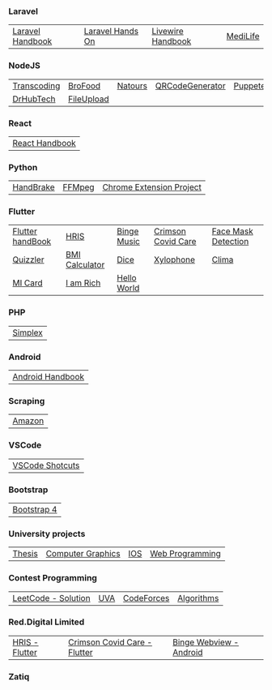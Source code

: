 
### Laravel
<table>
  <tbody>
    <tr>
      <td><a href="https://github.com/Nasim-Imtiaz/Laravel">Laravel Handbook</a></td>
      <td><a href="https://github.com/Nasim-Imtiaz/Laravel_7_Basics">Laravel Hands On</a></td>
      <td><a href="https://github.com/Nasim-Imtiaz/Laravel-Livewire">Livewire Handbook</a></td>
      <td><a href="https://github.com/Nasim-Imtiaz/Laravel-Medilife">MediLife</a></td>
    </tr>
  </tbody>
</table>

### NodeJS
<table>
  <tbody>
    <tr>
      <td><a href="https://github.com/Nasim-Imtiaz/Transcoding-NodeJs">Transcoding</a></td>
      <td><a href="https://github.com/Nasim-Imtiaz/NodeJs-Brofood">BroFood</a></td>
      <td><a href="https://github.com/Nasim-Imtiaz/NodeJs-Natours">Natours</a></td>
      <td><a href="https://github.com/Nasim-Imtiaz/QRCodeGenerator">QRCodeGenerator</a></td>
      <td><a href="https://github.com/Nasim-Imtiaz/NodeJs-Puppeteer">Puppeteer</a></td>
    </tr>
    <tr>
      <td><a href="https://github.com/Nasim-Imtiaz/DrhubTech">DrHubTech</a></td>
      <td><a href="https://github.com/Nasim-Imtiaz/NodeJs/tree/main/NodeJs-FileUpload">FileUpload</a></td>
    </tr>
  </tbody>
</table>

<!-- * [Transcoding](https://github.com/Nasim-Imtiaz/Transcoding-NodeJs)
* [BroFood](https://github.com/Nasim-Imtiaz/NodeJs-Brofood)
* [Natours](https://github.com/Nasim-Imtiaz/NodeJs-Natours)
* [QRCodeGenerator](https://github.com/Nasim-Imtiaz/QRCodeGenerator)
* [Puppeteer](https://github.com/Nasim-Imtiaz/NodeJs-Puppeteer)
* [DrHubTech](https://github.com/Nasim-Imtiaz/DrhubTech)
* [FileUpload](https://github.com/Nasim-Imtiaz/NodeJs/tree/main/NodeJs-FileUpload) -->

### React
<table>
  <tbody>
    <tr>
      <td><a href="https://github.com/Nasim-Imtiaz/React">React Handbook</a></td>
    </tr>
  </tbody>
</table>
<!-- * [React Handbook](https://github.com/Nasim-Imtiaz/React) -->

### Python
<table>
  <tbody>
    <tr>
      <td><a href="https://github.com/Nasim-Imtiaz/Reddot_HandBrake">HandBrake</a></td>
      <td><a href="https://github.com/Nasim-Imtiaz/Reddot_FFmpeg">FFMpeg</a></td>
      <td><a href="https://github.com/Nasim-Imtiaz/Selenium-Automating-Chrome-Extension-Project">Chrome Extension Project</a></td>
    </tr>
  </tbody>
</table>
<!-- * [HandBrake](https://github.com/Nasim-Imtiaz/Reddot_HandBrake)
* [FFMpeg](https://github.com/Nasim-Imtiaz/Reddot_FFmpeg)
* [Chrome Extension Project](https://github.com/Nasim-Imtiaz/Selenium-Automating-Chrome-Extension-Project)-->
 
### Flutter
<table>
  <tbody>
    <tr>
      <td><a href="https://github.com/Nasim-Imtiaz/flutter">Flutter handBook</a></td>
      <td><a href="https://github.com/Nasim-Imtiaz/Reddot_FFmpeg">HRIS</a></td>
      <td><a href="https://github.com/Nasim-Imtiaz/red_track">Binge Music</a></td>
      <td><a href="https://github.com/Nasim-Imtiaz/health_status">Crimson Covid Care</a></td>
      <td><a href="https://github.com/Nasim-Imtiaz/face_mask_detection">Face Mask Detection</a></td>
    </tr>
    <tr>
      <td><a href="https://github.com/Nasim-Imtiaz/quizzler-flutter">Quizzler</a></td>
      <td><a href="https://github.com/Nasim-Imtiaz/bmi-calculator-flutter">BMI Calculator</a></td>
      <td><a href="https://github.com/Nasim-Imtiaz/dicee-flutter">Dice</a></td>
      <td><a href="https://github.com/Nasim-Imtiaz/xylophone_flutter">Xylophone</a></td>
      <td><a href="https://github.com/Nasim-Imtiaz/clima-flutter">Clima</a></td>
    </tr>
    <tr>
      <td><a href="https://github.com/Nasim-Imtiaz/mi_card_flutter">MI Card</a></td>
      <td><a href="https://github.com/Nasim-Imtiaz/i_am_rich_flutter">I am Rich</a></td>
      <td><a href="https://github.com/Nasim-Imtiaz/hello_world_flutter">Hello World</a></td>
    </tr>
  </tbody>
</table>
<!-- * [Flutter handBook](https://github.com/Nasim-Imtiaz/flutter)
* [HRIS](https://github.com/Nasim-Imtiaz/Red.Digital-HRIS-Flutter)
* [Binge Music](https://github.com/Nasim-Imtiaz/red_track)
* [Crimson Covid Care - Flutter](https://github.com/Nasim-Imtiaz/health_status)
* [Face Mask Detection](https://github.com/Nasim-Imtiaz/face_mask_detection)
* [Quizzler](https://github.com/Nasim-Imtiaz/quizzler-flutter)
* [BMI Calculator](https://github.com/Nasim-Imtiaz/bmi-calculator-flutter)
* [Dice](https://github.com/Nasim-Imtiaz/dicee-flutter)
* [Xylophone](https://github.com/Nasim-Imtiaz/xylophone_flutter)
* [Clima](https://github.com/Nasim-Imtiaz/clima-flutter)
* [MI Card](https://github.com/Nasim-Imtiaz/mi_card_flutter)
* [I am Rich](https://github.com/Nasim-Imtiaz/i_am_rich_flutter)
* [Hello World](https://github.com/Nasim-Imtiaz/hello_world_flutter) -->

### PHP
<table>
  <tbody>
    <tr>
      <td><a href="https://github.com/Nasim-Imtiaz/PHP-simplex">Simplex</a></td>
    </tr>
  </tbody>
</table>
<!-- * [Simplex](https://github.com/Nasim-Imtiaz/PHP-simplex) -->

### Android 
<table>
  <tbody>
    <tr>
      <td><a href="https://github.com/Nasim-Imtiaz/Android">Android Handbook</a></td>
    </tr>
  </tbody>
</table>
<!-- * [Android Handbook](https://github.com/Nasim-Imtiaz/Android) -->

### Scraping
<table>
  <tbody>
    <tr>
      <td><a href="https://github.com/Nasim-Imtiaz/awz">Amazon</a></td>
    </tr>
  </tbody>
</table>
<!-- * [Amazon](https://github.com/Nasim-Imtiaz/awz) -->

### VSCode
<table>
  <tbody>
    <tr>
      <td><a href="https://github.com/Nasim-Imtiaz/VSCode">VSCode Shotcuts</a></td>
    </tr>
  </tbody>
</table>
<!-- * [VSCode Shotcuts](https://github.com/Nasim-Imtiaz/VSCode) -->

### Bootstrap
<table>
  <tbody>
    <tr>
      <td><a href="https://github.com/Nasim-Imtiaz/Bootstrap4">Bootstrap 4</a></td>
    </tr>
  </tbody>
</table>
<!-- * [Bootstrap 4](https://github.com/Nasim-Imtiaz/Bootstrap4) -->

### University projects
<table>
  <tbody>
    <tr>
      <td><a href="https://github.com/Nasim-Imtiaz/AI-based-Abnormality-Detection-in-Musculoskeletal-Radiographs">Thesis</a></td>
      <td><a href="https://github.com/Nasim-Imtiaz/CSE_4208_Computer_Graphics_Project">Computer Graphics</a></td>
      <td><a href="https://github.com/Nasim-Imtiaz/IOS">IOS</a></td>
      <td><a href="https://github.com/Nasim-Imtiaz/Web_Programming">Web Programming</a></td>
    </tr>
  </tbody>
</table>
<!-- * [Thesis](https://github.com/Nasim-Imtiaz/AI-based-Abnormality-Detection-in-Musculoskeletal-Radiographs)
* [Computer Graphics](https://github.com/Nasim-Imtiaz/CSE_4208_Computer_Graphics_Project)
* [IOS](https://github.com/Nasim-Imtiaz/IOS)
* [Web Programming](https://github.com/Nasim-Imtiaz/Web_Programming) -->

### Contest Programming
<table>
  <tbody>
    <tr>
      <td><a href="https://github.com/Nasim-Imtiaz/LeetCode_problems_solution">LeetCode - Solution</a></td>
      <td><a href="https://github.com/Nasim-Imtiaz/UVA">UVA</a></td>
      <td><a href="https://github.com/Nasim-Imtiaz/Codeforces">CodeForces</a></td>
      <td><a href="https://github.com/Nasim-Imtiaz/Algorithms">Algorithms</a></td>
    </tr>
  </tbody>
</table>
<!-- * [LeetCode - Solution](https://github.com/Nasim-Imtiaz/LeetCode_problems_solution)
* [UVA](https://github.com/Nasim-Imtiaz/UVA)
* [CodeForces](https://github.com/Nasim-Imtiaz/Codeforces)
* [Algorithms](https://github.com/Nasim-Imtiaz/Algorithms) -->

### Red.Digital Limited
<table>
  <tbody>
    <tr>
      <td><a href="https://github.com/Nasim-Imtiaz/Red.Digital-HRIS-Flutter">HRIS - Flutter</a></td>
      <td><a href="https://github.com/Nasim-Imtiaz/health_status">Crimson Covid Care - Flutter</a></td>
      <td><a href="https://github.com/Nasim-Imtiaz/WebViewBinge">Binge Webview - Android</a></td>
    </tr>
  </tbody>
</table>
<!-- * [HRIS - Flutter](https://github.com/Nasim-Imtiaz/Red.Digital-HRIS-Flutter)
* [Crimson Covid Care - Flutter](https://github.com/Nasim-Imtiaz/health_status)
* [Binge Webview - Android](https://github.com/Nasim-Imtiaz/WebViewBinge)-->

### Zatiq


